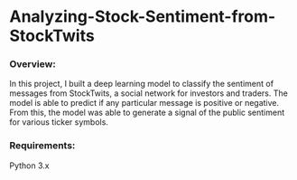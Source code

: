 # Analyzing-Stock-Sentiment-from-StockTwits

### Overview:
In this project, I built a deep learning model to classify the sentiment of messages from StockTwits, a social network for investors and traders. The model is able to predict if any particular message is positive or negative. From this, the model was able to generate a signal of the public sentiment for various ticker symbols.

### Requirements:
Python 3.x
